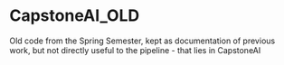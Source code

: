 # CapstoneAI_OLD
Old code from the Spring Semester, kept as documentation of previous work, but not directly useful to the pipeline - that lies in CapstoneAI